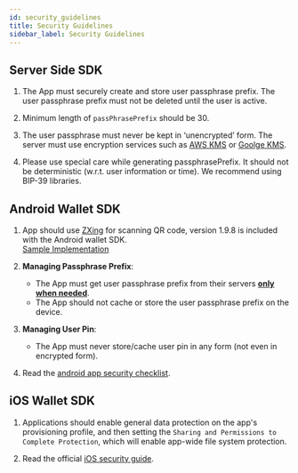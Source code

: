 ```yaml
---
id: security_guidelines
title: Security Guidelines
sidebar_label: Security Guidelines
---
```



## Server Side SDK

1. The App must securely create and store user passphrase prefix. The user passphrase prefix must not be deleted until the user is active.

2. Minimum length of `passPhrasePrefix` should be 30.

3. The user passphrase must never be kept in ‘unencrypted’ form. The server must use encryption services such as [AWS KMS](https://aws.amazon.com/kms/) or [Goolge KMS](https://cloud.google.com/kms/).
4. Please use special care while generating passphrasePrefix. It should not be deterministic (w.r.t. user information or time). We recommend using BIP-39 libraries.

## Android Wallet SDK
1. App should use [ZXing](https://github.com/zxing/zxing) for scanning QR code, version 1.9.8 is included with the Android wallet SDK.
<br> [Sample Implementation](https://github.com/dm77/barcodescanner)

2. **Managing Passphrase Prefix**:

    * The App must get user passphrase prefix from their servers <u>**only when needed**</u>.
    * The App should not cache or store the user passphrase prefix on the device. 

3. **Managing User Pin**:

    * The App must never store/cache user pin in any form (not even in encrypted form).

4. Read the [android app security checklist](https://github.com/b-mueller/android_app_security_checklist).

## iOS Wallet SDK

1. Applications should enable general data protection on the app's provisioning profile, and then setting the `Sharing and Permissions to Complete Protection`, which will enable app-wide file system protection.

2. Read the official [iOS security guide](https://www.apple.com/business/site/docs/iOS_Security_Guide.pdf).